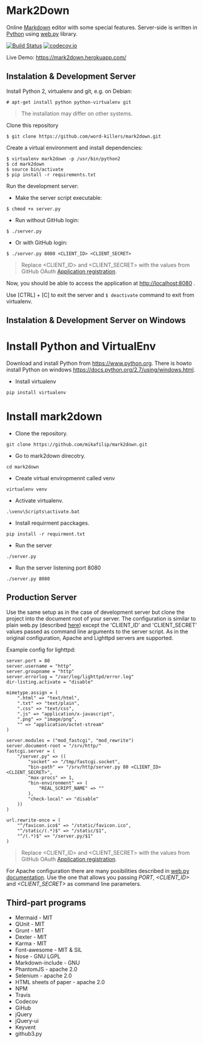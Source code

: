 # Mark2Down
Online [Markdown](https://daringfireball.net/projects/markdown/) editor with some special features. Server-side is written in [Python](http://python.org/) using [web.py](http://webpy.org) library.

[![Build Status](https://travis-ci.org/word-killers/mark2down.svg?branch=master)](https://travis-ci.org/word-killers/mark2down)
[![codecov.io](https://codecov.io/github/word-killers/mark2down/coverage.svg?branch=master)](https://codecov.io/github/word-killers/mark2down?branch=master)

Live Demo: https://mark2down.herokuapp.com/

## Instalation & Development Server
Install Python 2, virtualenv and git, e.g. on Debian:
```
# apt-get install python python-virtualenv git
```
> The installation may differ on other systems.

Clone this repository
```
$ git clone https://github.com/word-killers/mark2down.git
```

Create a virtual environment and install dependencies:
```
$ virtualenv mark2down -p /usr/bin/python2
$ cd mark2down
$ source bin/activate
$ pip install -r requirements.txt
```

Run the development server:
- Make the server script executable:
```
$ chmod +x server.py
```

- Run without GitHub login:
```
$ ./server.py
```

- Or with GitHub login:
```
$ ./server.py 8080 <CLIENT_ID> <CLIENT_SECRET>
```
> Replace \<CLIENT_ID\> and \<CLIENT_SECRET\> with the values from GitHub OAuth [Application registration](https://github.com/settings/applications/new).

Now, you should be able to access the application at [http://localhost:8080](http://localhost:8080) .

Use [CTRL] + [C] to exit the server and `$ deactivate` command to exit from virtualenv.


## Instalation & Development Server on Windows

# Install Python and VirtualEnv

Download and install Python from https://www.python.org.
There is howto install Python on windows https://docs.python.org/2.7/using/windows.html.

- Install virtualenv

```
pip install virtualenv
```

# Install mark2down

- Clone the repository.

```
git clone https://github.com/mikafilip/mark2down.git
```

- Go to mark2down direcotry.

```
cd mark2down
```

- Create virtual enviropmennt called venv

```
virtualenv venv
```

- Activate virtualenv.

```
.\venv\Scripts\activate.bat
```

- Install requirment pacckages.

```
pip install -r requirment.txt
```

- Run the server

```
./server.py
```

- Run the server listening port 8080

```
./server.py 8080
```

## Production Server
Use the same setup as in the case of development server but clone the project into the document root of your server.
The configuration is similar to plain web.py (described [here](http://webpy.org/install#prod)) except the 'CLIENT_ID' and 'CLIENT_SECRET' values passed as command line arguments to the server script. As in the original configuration, Apache and Lighttpd servers are supported.

Example config for lighttpd:
```
server.port = 80
server.username = "http"
server.groupname = "http"
server.errorlog = "/var/log/lighttpd/error.log"
dir-listing.activate = "disable"

mimetype.assign = (
	".html" => "text/html",
	".txt" => "text/plain",
	".css" => "text/css",
	".js" => "application/x-javascript",
	".png" => "image/png",
	"" => "application/octet-stream"
)

server.modules = ("mod_fastcgi", "mod_rewrite")
server.document-root = "/srv/http/"
fastcgi.server = (
	"/server.py" => ((
		"socket" => "/tmp/fastcgi.socket",
		"bin-path" => "/srv/http/server.py 80 <CLIENT_ID> <CLIENT_SECRET>",
		"max-procs" => 1,
		"bin-environment" => (
			"REAL_SCRIPT_NAME" => ""
		),
		"check-local" => "disable"
	))
)

url.rewrite-once = (
	"^/favicon.ico$" => "/static/favicon.ico",
	"^/static/(.*)$" => "/static/$1",
	"^/(.*)$" => "/server.py/$1"
)
```
> Replace \<CLIENT\_ID\> and \<CLIENT\_SECRET\> with the values from GitHub OAuth [Application registration](https://github.com/settings/applications/new).

For Apache configuration there are many posibilities described in [web.py documentation](http://webpy.org/install#prod). Use the one that allows you passing _PORT_, _\<CLIENT\_ID\>_ and _\<CLIENT\_SECRET\>_ as command line parameters.

## Third-part programs
* Mermaid - MIT
* QUnit - MIT
* Grunt - MIT
* Dexter - MIT
* Karma - MIT
* Font-awesome - MIT & SIL
* Nose - GNU LGPL
* Markdown-include - GNU
* PhantomJS - apache 2.0
* Selenium - apache 2.0
* HTML sheets of paper - apache 2.0
* NPM
* Travis
* Codecov
* GiHub
* jQuery
* jQuery-ui
* Keyvent
* github3.py
